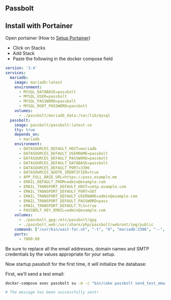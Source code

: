 ## Passbolt

## Install with Portainer

Open portainer (How to [Setup Portainer](https://setup.docs.cronje.me/portainer))

- Click on Stacks
- Add Stack
- Paste the following in the docker compose field

```yml
version: '3.4'
services:
  mariadb:
    image: mariadb:latest
    environment:
      - MYSQL_DATABASE=passbolt
      - MYSQL_USER=passbolt
      - MYSQL_PASSWORD=passbolt
      - MYSQL_ROOT_PASSWORD=passbolt
    volumes:
      - ./passbolt/mariadb_data:/var/lib/mysql
  passbolt:
    image: passbolt/passbolt:latest-ce
    tty: true
    depends_on:
      - mariadb
    environment:
      - DATASOURCES_DEFAULT_HOST=mariadb
      - DATASOURCES_DEFAULT_USERNAME=passbolt
      - DATASOURCES_DEFAULT_PASSWORD=passbolt
      - DATASOURCES_DEFAULT_DATABASE=passbolt
      - DATASOURCES_DEFAULT_PORT=3306
      - DATASOURCES_QUOTE_IDENTIFIER=true
      - APP_FULL_BASE_URL=https://pass.example.me
      - EMAIL_DEFAULT_FROM=admin@example.com
      - EMAIL_TRANSPORT_DEFAULT_HOST=smtp.example.com
      - EMAIL_TRANSPORT_DEFAULT_PORT=587
      - EMAIL_TRANSPORT_DEFAULT_USERNAME=admin@example.com
      - EMAIL_TRANSPORT_DEFAULT_PASSWORD=pass
      - EMAIL_TRANSPORT_DEFAULT_TLS=true
      - PASSBOLT_KEY_EMAIL=admin@example.com
    volumes:
      - ./passbolt_gpg:/etc/passbolt/gpg
      - ./passbolt_web:/usr/share/php/passbolt/webroot/img/public
    command: ["/usr/bin/wait-for.sh", "-t", "0", "mariadb:3306", "--", "/docker-entrypoint.sh"]
    ports:
      - 7880:80
```

Be sure to replace all the email addresses, domain names and SMTP credentials by the values appropriate for your setup.

Now startup passbolt for the first time, it will initialize the database:

First, we’ll send a test email:

```sh
docker-compose exec passbolt su -m -c "bin/cake passbolt send_test_email"

# The message has been successfully sent!
```